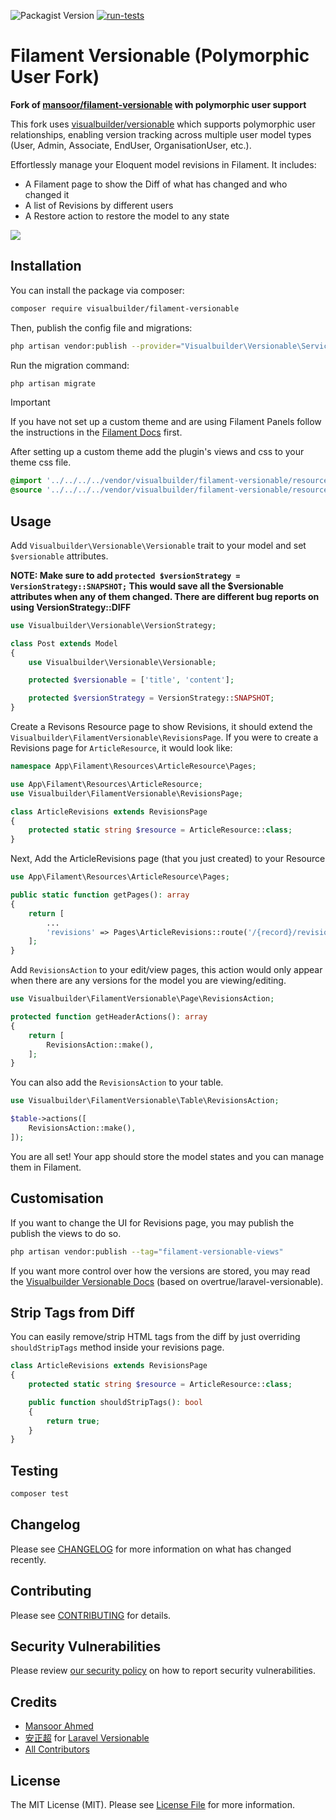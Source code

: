 ![Packagist Version](https://img.shields.io/packagist/v/visualbuilder/filament-versionable)
[![run-tests](https://github.com/visualbuilder/filament-versionable/actions/workflows/run-tests.yml/badge.svg?branch=4.x)](https://github.com/visualbuilder/filament-versionable/actions/workflows/run-tests.yml)

# Filament Versionable (Polymorphic User Fork)

**Fork of [mansoor/filament-versionable](https://github.com/mansoorkhan96/filament-versionable) with polymorphic user support**

This fork uses [visualbuilder/versionable](https://github.com/visualbuilder/versionable) which supports polymorphic user relationships, enabling version tracking across multiple user model types (User, Admin, Associate, EndUser, OrganisationUser, etc.).

Effortlessly manage your Eloquent model revisions in Filament. It includes:

- A Filament page to show the Diff of what has changed and who changed it
- A list of Revisions by different users
- A Restore action to restore the model to any state

![](./resources/screenshot.png)

## Installation

You can install the package via composer:

```bash
composer require visualbuilder/filament-versionable
```

Then, publish the config file and migrations:

```bash
php artisan vendor:publish --provider="Visualbuilder\Versionable\ServiceProvider"
```

Run the migration command:

```bash
php artisan migrate
```

> [!IMPORTANT]
> If you have not set up a custom theme and are using Filament Panels follow the instructions in the [Filament Docs](https://filamentphp.com/docs/4.x/styling/overview#creating-a-custom-theme) first.

After setting up a custom theme add the plugin's views and css to your theme css file.

```css
@import '../../../../vendor/visualbuilder/filament-versionable/resources/css/plugin.css';
@source '../../../../vendor/visualbuilder/filament-versionable/resources/**/*.blade.php';
```

## Usage

Add `Visualbuilder\Versionable\Versionable` trait to your model and set `$versionable` attributes.

**NOTE: Make sure to add `protected $versionStrategy = VersionStrategy::SNAPSHOT;` This would save all the $versionable attributes when any of them changed. There are different bug reports on using VersionStrategy::DIFF**

```php
use Visualbuilder\Versionable\VersionStrategy;

class Post extends Model
{
    use Visualbuilder\Versionable\Versionable;

    protected $versionable = ['title', 'content'];

    protected $versionStrategy = VersionStrategy::SNAPSHOT;
}
```

Create a Revisons Resource page to show Revisions, it should extend the `Visualbuilder\FilamentVersionable\RevisionsPage`. If you were to create a Revisions page for `ArticleResource`, it would look like:

```php
namespace App\Filament\Resources\ArticleResource\Pages;

use App\Filament\Resources\ArticleResource;
use Visualbuilder\FilamentVersionable\RevisionsPage;

class ArticleRevisions extends RevisionsPage
{
    protected static string $resource = ArticleResource::class;
}
```

Next, Add the ArticleRevisions page (that you just created) to your Resource

```php
use App\Filament\Resources\ArticleResource\Pages;

public static function getPages(): array
{
    return [
        ...
        'revisions' => Pages\ArticleRevisions::route('/{record}/revisions'),
    ];
}
```

Add `RevisionsAction` to your edit/view pages, this action would only appear when there are any versions for the model you are viewing/editing.

```php
use Visualbuilder\FilamentVersionable\Page\RevisionsAction;

protected function getHeaderActions(): array
{
    return [
        RevisionsAction::make(),
    ];
}
```

You can also add the `RevisionsAction` to your table.

```php
use Visualbuilder\FilamentVersionable\Table\RevisionsAction;

$table->actions([
    RevisionsAction::make(),
]);
```

You are all set! Your app should store the model states and you can manage them in Filament.

## Customisation

If you want to change the UI for Revisions page, you may publish the publish the views to do so.

```bash
php artisan vendor:publish --tag="filament-versionable-views"
```

If you want more control over how the versions are stored, you may read the [Visualbuilder Versionable Docs](https://github.com/visualbuilder/versionable) (based on overtrue/laravel-versionable).

## Strip Tags from Diff

You can easily remove/strip HTML tags from the diff by just overriding `shouldStripTags` method inside your revisions page.

```php
class ArticleRevisions extends RevisionsPage
{
    protected static string $resource = ArticleResource::class;

    public function shouldStripTags(): bool
    {
        return true;
    }
}
```

## Testing

```bash
composer test
```

## Changelog

Please see [CHANGELOG](CHANGELOG.md) for more information on what has changed recently.

## Contributing

Please see [CONTRIBUTING](.github/CONTRIBUTING.md) for details.

## Security Vulnerabilities

Please review [our security policy](../../security/policy) on how to report security vulnerabilities.

## Credits

- [Mansoor Ahmed](https://github.com/mansoorkhan96)
- [安正超](https://github.com/overtrue) for [Laravel Versionable](https://github.com/overtrue/laravel-versionable)
- [All Contributors](../../contributors)

## License

The MIT License (MIT). Please see [License File](LICENSE.md) for more information.
